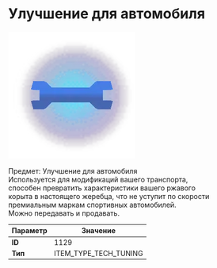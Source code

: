 # Улучшение для автомобиля

![Item Image](../img/1129.webp?raw=true)

Предмет: Улучшение для автомобиля<br>Используется для модификаций вашего транспорта, <br>способен превратить характеристики вашего ржавого<br>корыта в настоящего жеребца, что не уступит по скорости<br>премиальным маркам спортивных автомобилей.<br>Можно передавать и продавать.


| Параметр | Значение |
|----------|----------|
| **ID** | 1129 |
| **Тип** | ITEM_TYPE_TECH_TUNING |


